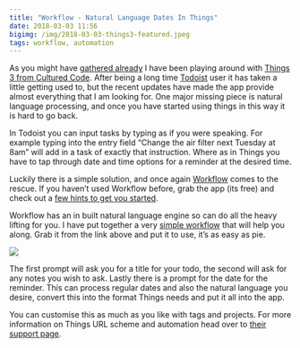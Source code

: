 ```yaml
---
title: "Workflow - Natural Language Dates In Things"
date: 2018-03-03 11:56
bigimg: /img/2018-03-03-things3-featured.jpeg
tags: workflow, automation
---
```

As you might have [gathered already](http://gr36.com/2018-02-26-workflow-spark-email-to-things/) I have been playing around with [Things 3 from Cultured Code](https://itunes.apple.com/gb/app/things-3/id904237743?mt=8&at=1000ltj4). After being a long time [Todoist](https://itunes.apple.com/gb/app/todoist-organize-your-life/id572688855?mt=8&at=1000ltj4) user it has taken a little getting used to, but the recent updates have made the app provide almost everything that I am looking for. One major missing piece is natural language processing, and once you have started using things in this way it is hard to go back.

In Todoist you can input tasks by typing as if you were speaking. For example typing into the entry field “Change the air filter next Tuesday at 8am” will add in a task of exactly that instruction. Where as in Things you have to tap through date and time options for a reminder at the desired time.

Luckily there is a simple solution, and once again [Workflow](https://itunes.apple.com/gb/app/workflow/id915249334?mt=8&at=1000ltj4) comes to the rescue. If you haven’t used Workflow before, grab the app (its free) and check out a [few hints to get you started](https://gr36.com/2016-06-27-get-started-workflow/).

Workflow has an in built natural language engine so can do all the heavy lifting for you. I have put together a very [simple workflow](https://workflow.is/workflows/a7514852104a48498aafe5624b0e468d) that will help you along. Grab it from the link above and put it to use, it’s as easy as pie.

![](https://gr36.com/img/2018-03-03-things-screenshots.png)

The first prompt will ask you for a title for your todo, the second will ask for any notes you wish to ask. Lastly there is a prompt for the date for the reminder. This can process regular dates and also the natural language you desire, convert this into the format Things needs and put it all into the app.

You can customise this as much as you like with tags and projects. For more information on Things URL scheme and automation head over to [their support page](https://support.culturedcode.com/customer/en/portal/articles/2803573).
